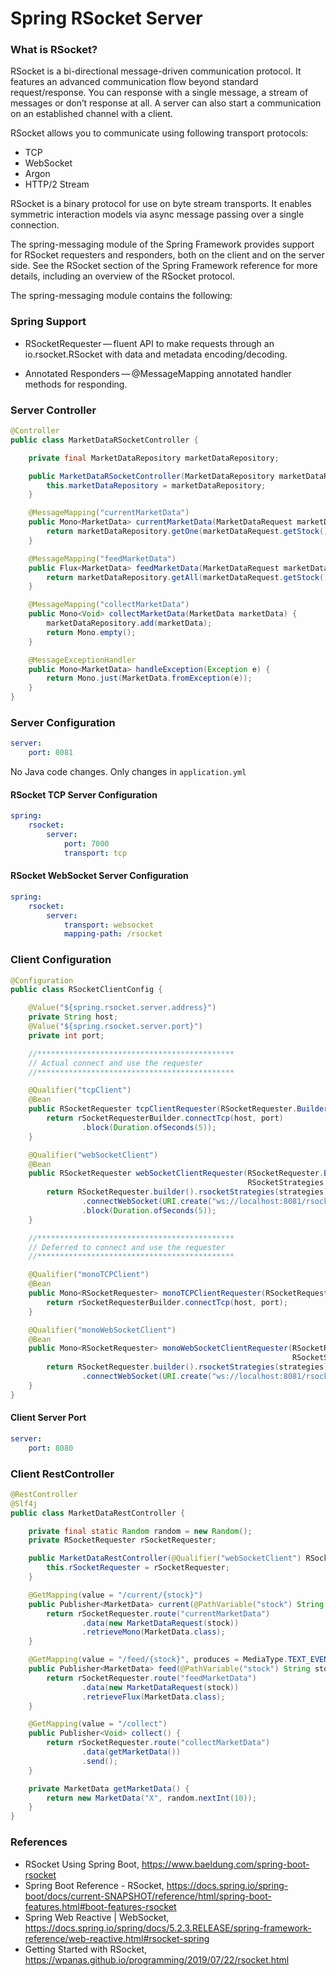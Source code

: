 # Spring RSocket Server

### What is RSocket?
RSocket is a bi-directional message-driven communication protocol. It features an advanced communication flow beyond standard request/response. You can response with a single message, a stream of messages or don’t response at all. A server can also start a communication on an established channel with a client.

RSocket allows you to communicate using following transport protocols:

- TCP
- WebSocket
- Argon
- HTTP/2 Stream

RSocket is a binary protocol for use on byte stream transports. It enables symmetric interaction models via async message passing over a single connection.

The spring-messaging module of the Spring Framework provides support for RSocket requesters and responders, both on the client and on the server side. See the RSocket section of the Spring Framework reference for more details, including an overview of the RSocket protocol.

The spring-messaging module contains the following:

### Spring Support

* RSocketRequester — fluent API to make requests through an io.rsocket.RSocket with data and metadata encoding/decoding.

* Annotated Responders — @MessageMapping annotated handler methods for responding.

### Server Controller
```java
@Controller
public class MarketDataRSocketController {

    private final MarketDataRepository marketDataRepository;

    public MarketDataRSocketController(MarketDataRepository marketDataRepository) {
        this.marketDataRepository = marketDataRepository;
    }

    @MessageMapping("currentMarketData")
    public Mono<MarketData> currentMarketData(MarketDataRequest marketDataRequest) {
        return marketDataRepository.getOne(marketDataRequest.getStock());
    }

    @MessageMapping("feedMarketData")
    public Flux<MarketData> feedMarketData(MarketDataRequest marketDataRequest) {
        return marketDataRepository.getAll(marketDataRequest.getStock());
    }

    @MessageMapping("collectMarketData")
    public Mono<Void> collectMarketData(MarketData marketData) {
        marketDataRepository.add(marketData);
        return Mono.empty();
    }

    @MessageExceptionHandler
    public Mono<MarketData> handleException(Exception e) {
        return Mono.just(MarketData.fromException(e));
    }
}
```

### Server Configuration

```yaml
server:
    port: 8081
```

No Java code changes. Only changes in `application.yml`

#### RSocket TCP Server Configuration
```yaml
spring:
    rsocket:
        server:
            port: 7000
            transport: tcp
```

#### RSocket WebSocket Server Configuration
```yaml
spring:
    rsocket:
        server:
            transport: websocket
            mapping-path: /rsocket
```

### Client Configuration
```java
@Configuration
public class RSocketClientConfig {

    @Value("${spring.rsocket.server.address}")
    private String host;
    @Value("${spring.rsocket.server.port}")
    private int port;

    //********************************************
    // Actual connect and use the requester
    //********************************************

    @Qualifier("tcpClient")
    @Bean
    public RSocketRequester tcpClientRequester(RSocketRequester.Builder rSocketRequesterBuilder) {
        return rSocketRequesterBuilder.connectTcp(host, port)
                .block(Duration.ofSeconds(5));
    }

    @Qualifier("webSocketClient")
    @Bean
    public RSocketRequester webSocketClientRequester(RSocketRequester.Builder rSocketRequesterBuilder,
                                                     RSocketStrategies strategies) {
        return RSocketRequester.builder().rsocketStrategies(strategies)
                .connectWebSocket(URI.create("ws://localhost:8081/rsocket"))
                .block(Duration.ofSeconds(5));
    }

    //********************************************
    // Deferred to connect and use the requester
    //********************************************

    @Qualifier("monoTCPClient")
    @Bean
    public Mono<RSocketRequester> monoTCPClientRequester(RSocketRequester.Builder rSocketRequesterBuilder) {
        return rSocketRequesterBuilder.connectTcp(host, port);
    }

    @Qualifier("monoWebSocketClient")
    @Bean
    public Mono<RSocketRequester> monoWebSocketClientRequester(RSocketRequester.Builder rSocketRequesterBuilder,
                                                               RSocketStrategies strategies) {
        return RSocketRequester.builder().rsocketStrategies(strategies)
                .connectWebSocket(URI.create("ws://localhost:8081/rsocket"));
    }
}
```

#### Client Server Port

```yaml
server:
    port: 8080
```

### Client RestController

```java
@RestController
@Slf4j
public class MarketDataRestController {

    private final static Random random = new Random();
    private RSocketRequester rSocketRequester;

    public MarketDataRestController(@Qualifier("webSocketClient") RSocketRequester rSocketRequester) {
        this.rSocketRequester = rSocketRequester;
    }

    @GetMapping(value = "/current/{stock}")
    public Publisher<MarketData> current(@PathVariable("stock") String stock) {
        return rSocketRequester.route("currentMarketData")
                .data(new MarketDataRequest(stock))
                .retrieveMono(MarketData.class);
    }

    @GetMapping(value = "/feed/{stock}", produces = MediaType.TEXT_EVENT_STREAM_VALUE)
    public Publisher<MarketData> feed(@PathVariable("stock") String stock) {
        return rSocketRequester.route("feedMarketData")
                .data(new MarketDataRequest(stock))
                .retrieveFlux(MarketData.class);
    }

    @GetMapping(value = "/collect")
    public Publisher<Void> collect() {
        return rSocketRequester.route("collectMarketData")
                .data(getMarketData())
                .send();
    }

    private MarketData getMarketData() {
        return new MarketData("X", random.nextInt(10));
    }
}
```

### References
* RSocket Using Spring Boot, https://www.baeldung.com/spring-boot-rsocket
* Spring Boot Reference - RSocket, https://docs.spring.io/spring-boot/docs/current-SNAPSHOT/reference/html/spring-boot-features.html#boot-features-rsocket
* Spring Web Reactive | WebSocket, https://docs.spring.io/spring/docs/5.2.3.RELEASE/spring-framework-reference/web-reactive.html#rsocket-spring
* Getting Started with RSocket, https://wpanas.github.io/programming/2019/07/22/rsocket.html
